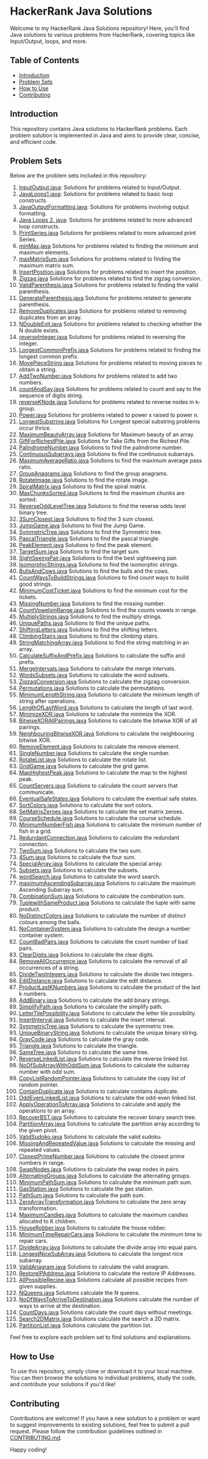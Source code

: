 # HackerRank Java Solutions

Welcome to my HackerRank Java Solutions repository! Here, you'll find Java solutions to various problems from HackerRank, covering topics like Input/Output, loops, and more.

## Table of Contents

- [Introduction](#introduction)
- [Problem Sets](#problem-sets)
- [How to Use](#how-to-use)
- [Contributing](#contributing)

## Introduction

This repository contains Java solutions to HackerRank problems. Each problem solution is implemented in Java and aims to provide clear, concise, and efficient code.

## Problem Sets

Below are the problem sets included in this repository:

1. [InputOutput.java](InputOutput.java): Solutions for problems related to Input/Output.
2. [JavaLoops1.java](JavaLoops1.java): Solutions for problems related to basic loop constructs.
3. [JavaOutputFormatting.java](JavaOutputFormatting.java): Solutions for problems involving output formatting.
4. [Java Loops 2. java](Java%20Loops%202.java): Solutions for problems related to more advanced loop constructs.
5. [PrintSeries.java](PrintSeries.java)  Solutions for problems related to more advanced print Series.
6. [minMax.java](minMax.java)  Solutions for problems related to finding the minimum and maximum elements.
7. [maxMatrixSum.java](maxMatrixSum.java)  Solutions for problems related to finding the maximum matrix sum.
8. [InsertPosition.java](InsertPosition.java) Solutions for problems related to insert the position.
9. [Zigzag.java](Zigzag.java) Solutions for problems related to find the zigzag conversion.
10. [ValidParenthesis.java](ValidParenthesis.java) Solutions for problems related to finding the valid parenthesis.
11. [GenerateParenthesis.java](GenerateParenthesis.java) Solutions for problems related to generate parenthesis.
12. [RemoveDuplicates.java](RemoveDuplicates.java) Solutions for problems related to removing duplicates from an array.
13. [NDoubleExit.java](NDoubleExit.java) Solutions for problems related to checking whether the N double exists.
14. [reverseInteger.java](reverseInteger.java) Solutions for problems related to reversing the integer.
15. [LongestCommonPrefix.java](LongestCommonPrefix.java) Solutions for problems related to finding the longest common prefix.
16. [MovePieceString.java](MovePieceString.java) Solutions for problems related to moving pieces to obtain a string.
17. [AddTwoNumber.java](AddTwoNumber.java) Solutions for problems related to add two numbers.
18. [countAndSay.java](countAndSay.java) Solutions for problems related to count and say to the sequence of digits string.
19. [reverseKNode.java](reverseKNode.java) Solutions for problems related to reverse nodes in k-group.
20. [Power.java](Power.java) Solutions for problems related to power x raised to power n.
21. [LongestSubstring.java](LongestSubstring.java) Solutions for Longest special substring problems occur thrice.
22.  [MaximumBeautyArray.java](MaximumBeautyArray.java) Solutions for Maximum beauty of an array.
23.  [GiftForRichestPile.java](GiftForRichestPile.java) Solutions for Take Gifts from the Richest Pile.
24.  [PalindromeNumber.java](PalindromeNumber.java) Solutions to find the palindrome number.
25.  [ContinuousSubarrays.java](ContinuousSubarrays.java) Solutions to find the continuous subarrays.
26.  [MaximumAverageRatio.java](MaximumAverageRatio.java) Solutions to find the maximum average pass ratio.
27.  [GroupAnagrams.java](GroupAnagrams.java) Solutions to find the group anagrams.
28.  [RotateImage.java](RotateImage.java) Solutions to find the rotate image.
29.  [SpiralMatrix.java](SpiralMatrix.java) Solutions to find the spiral matrix.
30.  [MaxChunksSorted.java](MaxChunksSorted.java) Solutions to find the maximum chunks are sorted.
31.  [ReverseOddLevelTree.java](ReverseOddLevelTree.java) Solutions to find the reverse odds level binary tree.
32.   [3SumClosest.java](3SumClosest.java) Solutions to find the 3 sum closest.
33.   [JumpGame.java](JumpGame.java) Solutions to find the Jump Game.
34.   [SymmetricTree.java](SymetricTree.java) Solutions to find the Symmetric tree.
35.   [PascalTriangle.java](PascalTriangle.java) Solutions to find the pascal triangle.
36.   [PeakElement.java](PeakElement.java) Solutions to find the peak element.
37.   [TargetSum.java](TargetSum.java) Solutions to find the target sum.
38.   [SightSeeingPair.java](SightSeeingPair.java) Solutions to find the best sightseeing pair.
39.   [IsomorphicStrings.java](IsomorphicStrings.java) Solutions to find the isomorphic strings.
40.   [BullsAndCows.java](BullsAndCows.java) Solutions to find the bulls and the cows.
41.   [CountWaysToBuildStrings.java](CountWaysToBuildStrings.java) Solutions to find count ways to build good strings.
42.   [MinimumCostTicket.java](MinimumCostTicket.java) Solutions to find the minimum cost for the tickets.
43.   [MissingNumber.java](MissingNumber.java) Solutions to find the missing number.
44.   [CountVowelsinRange.java](CountVowelsinRange.java) Solutions to find the counts vowels in range.
45.   [MultiplyStrings.java](MultiplyStrings.java) Solutions to find the multiply strings.
46.   [UniquePaths.java](UniquePaths.java) Solutions to find the unique paths.
47.   [ShiftingLetters.java](ShiftingLetters.java) Solutions to find the shifting letters.
48.   [ClimbingStairs.java](ClimbingStairs.java) Solutions to find the climbing stairs.
49.   [StringMatchingArray.java](StringMatchingArray.java) Solutions to find the string matching in an array.
50.   [CalculateSuffixAndPrefix.java](CalculateSuffixAndPrefix.java) Solutions to calculate the suffix and prefix.
51.   [MergeIntervals.java](MergeIntervals.java) Solutions to calculate the merge intervals.
52.   [WordsSubsets.java](WordsSubsets.java) Solutions to calculate the word subsets.
53.   [ZigzagConversion.java](ZigzagConversion.java) Solutions to calculate the zigzag conversion.
54.    [Permutations.java](Permutations.java) Solutions to calculate the permutations.
55.   [MinimumLengthString.java](MinimumLengthString.java) Solutions to calculate the minimum length of string after operations.
56.   [LengthOfLastWord.java](LengthOfLastWord.java) Solutions to calculate the length of last word.
57.    [MinimizeXOR.java](MinimizeXOR.java) Solutions to calculate the minimize the XOR.
58.   [BitwiseXORAllPairings.java](BitwiseXORAllPairings.java) Solutions to calculate the bitwise XOR of all pairings.
59.   [NeighbouringBitwiseXOR.java](NeighbouringBitwiseXOR.java) Solutions to calculate the neighbouring bitwise XOR. 
60.   [RemoveElement.java](RemoveElement.java) Solutions to calculate the remove element.
61.    [SingleNumber.java](SingleNumber.java) Solutions to calculate the single number.
62.    [RotateList.java](RotateList.java) Solutions to calculate the rotate list.
63.  [GridGame.java](GridGame.java) Solutions to calculate the grid game.
64.   [MapHighestPeak.java](MapHighestPeak.java) Solutions to calculate the map to the highest peak.
65.   [CountServers.java](CountServers.java) Solutions to calculate the count servers that communicate.
66.   [EventualSafeStates.java](EventualSafeStates.java) Solutions to calculate the eventual safe states.
67.    [SortColors.java](SortColors.java) Solutions to calculate the sort colors.
68. [SetMatrixZeroes.java](SetMatrixZeroes.java) Solutions to calculate the set matrix zeroes.
69.    [CourseSchedule.java](CourseSchedule.java) Solutions to calculate the course schedule.
70.   [MinimumNumberFish.java](MinimumNumberFish.java) Solutions to calculate the minimum number of fish in a grid.
71.   [RedundantConnection.java](RedundantConnection.java) Solutions to calculate the redundant connection.
72.    [TwoSum.java](TwoSum.java) Solutions to calculate the two sum.
73.    [4Sum.java](4Sum.java) Solutions to calculate the four sum.
74.    [SpecialArray.java](SpecialArray.java) Solutions to calculate the special array.
75.    [Subsets.java](Subsets.java) Solutions to calculate the subsets.
76.    [wordSearch.java](wordSearch.java) Solutions to calculate the word search.
77.    [maximumAscendingSubarray.java](maximumAscendingSubarray.java) Solutions to calculate the maximum Ascending Subarray sum.
78.    [CombinationSum.java](CombinationSum.java) Solutions to calculate the combination sum.
79.    [TuplewithSameProduct.java](TuplewithSameProduct.java) Solutions to calculate the tuple with same product.
80.    [NoDistinctColors.java](NoDistinctColors.java) Solutions to calculate the number of distinct colours among the balls.
81.    [NoContainerSystem.java](NoContainerSystem.java) Solutions to calculate the design a number container system.
82.    [CountBadPairs.java](CountBadPairs.java) Solutions to calculate the count number of bad pairs.
83.    [ClearDigits.java](ClearDigits.java) Solutions to calculate the clear digits.
84.    [RemoveAllOccurrence.java](RemoveAllOccurrence.java) Solutions to calculate the removal of all occurrences of a string.
85.    [DivideTwoIntegers.java](DivideTwoIntegers.java) Solutions to calculate the divide two integers.
86.    [EditDistance.java](EditDistance.java) Solutions to calculate the edit distance.
87.    [ProductLastKNumbers.java](ProductLastKNumbers.java) Solutions to calculate the product of the last k numbers.
88.    [AddBinary.java](AddBinary.java) Solutions to calculate the add binary strings.
89.    [SimplifyPath.java](SimplifyPath.java) Solutions to calculate the simplify path.
90.    [LetterTilePossibility.java](LetterTilePossibility.java) Solutions to calculate the letter tile possibility.
91.   [InsertInterval.java](InsertInterval.java) Solutions to calculate the insert interval.
92.    [SymmetricTree.java](SymmetricTree.java) Solutions to calculate the symmetric tree.
93.    [UniqueBinaryString.java](UniqueBinaryString.java) Solutions to calculate the unique binary string.
94.    [GrayCode.java](GrayCode.java) Solutions to calculate the gray code.
95. [Triangle.java](Triangle.java) Solutions to calculate the triangle.
96.    [SameTree.java](SameTree.java) Solutions to calculate the same tree.
97.    [ReverseLinkedList.java](ReverseLinkedList.java) Solutions to calculate the reverse linked list.
98.    [NoOfSubArrayWithOddSum.java](NoOfSubArrayWithOddSum.java) Solutions to calculate the subarray number with odd sum.
99.    [CopyListRandomPointer.java](CopyListRandomPointer.java) Solutions to calculate the copy list of random pointer.
100.    [ContainDuplicate.java](ContainDuplicate.java) Solutions to calculate contains duplicate.
101.    [OddEvenLinkedList.java](OddEvenLinkedList.java) Solutions to calculate the odd-even linked list.
102.   [ApplyOperationToArray.java](ApplyOperationToArray.java) Solutions to calculate and apply the operations to an array.
103.   [RecoverBST.java](RecoverBST.java) Solutions to calculate the recover binary search tree.
104.   [PartitionArray.java](PartitionArray.java) Solutions to calculate the partition array according to the given pivot.
105.   [ValidSudoko.java](ValidSudoko.java) Solutions to calculate the valid sudoku.
106.   [MissingAndRepeatedValue.java](MissingAndRepeatedValue.java) Solutions to calculate the missing and repeated values.
107.   [ClosestPrimeNumber.java](ClosestPrimeNumber.java) Solutions to calculate the closest prime numbers in range.
108.   [SwapNodes.java](SwapNodes.java) Solutions to calculate the swap nodes in pairs.
109.    [AlternatingGroups.java](AlternatingGroups.java) Solutions to calculate the alternating groups.
110.    [MinimumPathSum.java](MinimumPathSum.java) Solutions to calculate the minimum path sum.
111.    [GasStation.java](GasStation.java) Solutions to calculate the gas station.
112.    [PathSum.java](PathSum.java) Solutions to calculate the path sum.
113.    [ZeroArrayTransformation.java](ZeroArrayTransformation.java) Solutions to calculate the zero array transformation.
114.   [MaximumCandies.java](MaximumCandies.java) Solutions to calculate the maximum candies allocated to K children.
115.   [HouseRobber.java](HouseRobber.java) Solutions to calculate the house robber.
116.   [MinimumTimeRepairCars.java](MinimumTimeRepairCars.java) Solutions to calculate the minimum time to repair cars.
117.   [DivideArray.java](DivideArray.java) Solutions to calculate the divide array into equal pairs.
118.   [LongestNiceSubArray.java](LongestNiceSubArray.java) Solutions to calculate the longest nice subarray.
119.   [ValidAnagram.java](ValidAnagram.java) Solutions to calculate the valid anagram.
120.    [RestoreIPAddress.java](RestoreIPAddress.java) Solutions to calculate the restore IP Addresses.
121.   [AllPossibleRecipe.java](AllPossibleRecipe.java) Solutions calculate all possible recipes from given supplies.
122.   [NQueens.java](NQueens.java) Solutions calculate the N queens.
123.   [NoOfWaysToArriveToDestination.java](NoOfWaysToArriveToDestination.java) Solutions calculate the number of ways to arrive at the destination.
124.   [CountDays.java](CountDays.java) Solutions calculate the count days without meetings.
125.    [Search2DMatrix.java](Search2DMatrix.java) Solutions calculate the search a 2D matrix.
126.   [PartitionList.java](PartitionList.java) Solutions calculate the partition list.









































Feel free to explore each problem set to find solutions and explanations.

## How to Use

To use this repository, simply clone or download it to your local machine. You can then browse the solutions to individual problems, study the code, and contribute your solutions if you'd like!

## Contributing

Contributions are welcome! If you have a new solution to a problem or want to suggest improvements to existing solutions, feel free to submit a pull request. Please follow the contribution guidelines outlined in [CONTRIBUTING.md](link_to_contributing_file).


Happy coding!

 

 
